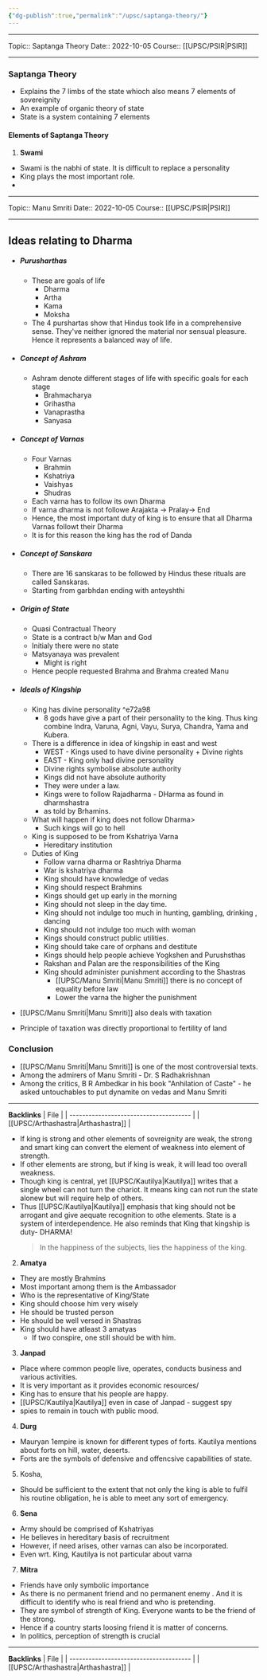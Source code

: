 ```yaml
---
{"dg-publish":true,"permalink":"/upsc/saptanga-theory/"}
---
```


----
Topic:: Saptanga Theory
Date:: 2022-10-05
Course:: [[UPSC/PSIR\|PSIR]] 

----
 ### Saptanga Theory
 - Explains the 7 limbs of the state whioch also means 7 elements of sovereignity
 - An example of organic theory of state
 - State is a system containing 7 elements
#### Elements of Saptanga Theory 
1.  **Swami**
   - Swami is the nabhi of state. It is difficult to replace a personality 
   - King plays the most important role. 
   - 
<div class="transclusion internal-embed is-loaded"><div class="markdown-embed">




----
Topic:: Manu Smriti
Date:: 2022-10-05
Course:: [[UPSC/PSIR\|PSIR]] 

----
## Ideas relating to Dharma 
- ##### Purusharthas 
	- These are goals of life
		- Dharma 
		- Artha 
		- Kama 
		- Moksha 
	- The 4 purshartas show that Hindus took life in a comprehensive sense. They've neither ignored the material nor sensual pleasure. Hence it represents a balanced way of life.
- ##### Concept of Ashram 
	- Ashram denote different stages of life with specific goals for each stage 
		- Brahmacharya 
		- Grihastha 
		- Vanaprastha
		- Sanyasa
 - ##### Concept of Varnas 
	- Four Varnas
		- Brahmin 
		- Kshatriya 
		- Vaishyas 
		- Shudras
	- Each varna has to follow its own Dharma 
	- If varna dharma is not followe Arajakta -> Pralay-> End 
	- Hence, the most important duty of king is to ensure that all Dharma Varnas followt their Dharma
	- It is for this reason the king has the rod of Danda
- ##### Concept of Sanskara
	- There are 16 sanskaras to be followed by Hindus these rituals are called Sanskaras. 
	- Starting from garbhdan ending with anteyshthi 
- ##### Origin of State
	- Quasi Contractual Theory 
	- State is a contract b/w Man and God 
	- Initialy there were no state 
	- Matsyanaya was prevalent
		- Might is right
	- Hence people requested Brahma and Brahma created Manu 
- ##### Ideals of Kingship 
	- King has divine personality  ^e72a98
		- 8 gods have give a part of their personality to the king. Thus king combine Indra, Varuna, Agni, Vayu, Surya, Chandra, Yama and Kubera.
	- There is a difference in idea of kingship in east and west 
		- WEST - Kings used to have divine personality + Divine rights 
		- EAST - King only had divine personality 
		- Divine rights symbolise absolute authority 
		- Kings did not have absolute authority 
		- They were under a law. 
		- Kings were to follow Rajadharma - DHarma as found in dharmshastra
		- as told by Brhamins. 
	- What will happen if king does not follow Dharma> 
		- Such kings will go to hell
	- King is supposed to be from Kshatriya Varna 
		- Hereditary institution 
	- Duties of King 
		- Follow varna dharma or Rashtriya Dharma 
		- War is kshatriya dharma 
		- King should have knowledge of vedas 
		- King should respect Brahmins 
		- Kings should get up early in the morning 
		- King should not sleep in the day time. 
		- King should not indulge too much in hunting, gambling, drinking , dancing 
		- King should not indulge too much with woman 
		- Kings should construct public utilities. 
		- King should take care of orphans and destitute 
		- Kings should help people achieve Yogkshen and Purushsthas
		- Rakshan and Palan are the responsibilities of the King
		- King should administer punishment according to the Shastras
			- [[UPSC/Manu Smriti\|Manu Smriti]] there is no concept of equality before law
			- Lower the varna the higher the punishment

- [[UPSC/Manu Smriti\|Manu Smriti]] also deals with taxation 
- Principle of taxation was directly proportional to fertility of land 

### Conclusion 
- [[UPSC/Manu Smriti\|Manu Smriti]] is one of the most controversial texts. 
- Among the admirers of Manu Smriti - Dr. S Radhakrishnan
- Among the critics, B R Ambedkar in his book "Anhilation of Caste" - he asked untouchables to put dynamite on vedas and Manu Smriti



---
**Backlinks**
| File                                   |
| -------------------------------------- |
| [[UPSC/Arthashastra\|Arthashastra]] |





</div></div>

   - If king is strong and other elements of sovreignity are weak, the strong and smart king can convert the element of weakness into element of strength. 
   - If other elements are strong, but if king is weak, it will lead too overall weakness. 
   - Though king is central, yet [[UPSC/Kautilya\|Kautilya]] writes that a single wheel can not turn the chariot. It means king can not run the state alonew but will require help of others. 
   - Thus [[UPSC/Kautilya\|Kautilya]] emphasis that king should not be arrogant and give aequate recognition to othe elements. State is a system of interdependence. He also reminds that King that kingship is duty- DHARMA! 
     > In the happiness of the subjects, lies the happiness of the king. 
2.  **Amatya**
   - They are mostly Brahmins 
   - Most important among them is the Ambassador 
   - Who is the representative of King/State 
   - King should choose him very wisely 
   - He should be trusted person 
   - He should be well versed in Shastras
   - King should have atleast 3 amatyas
	   - If two conspire, one still should be with him. 
3.  **Janpad**
   - Place where common people live, operates, conducts business and various activities. 
   - It is very important as it provides economic resources/ 
   - King has to ensure that his people are happy. 
   - [[UPSC/Kautilya\|Kautilya]] even in case of Janpad - suggest spy
   - spies to remain in touch with public mood. 
4.  **Durg**
   - Mauryan 1empire is known for different types of forts. Kautilya mentions about forts on hill, water, deserts. 
   - Forts are the symbols of defensive and offencsive capabilities of state. 
5.   Kosha, 
   - Should be sufficient to the extent that not only the king is able to fulfil his routine obligation, he is able to meet any sort of emergency. 
6.   **Sena** 
   - Army should be comprised of Kshatriyas 
   - He believes in hereditary basis of recruitment 
   - However, if need arises, other varnas can also be incorporated. 
   - Even wrt. King, Kautilya is not particular about varna
7.   **Mitra**
   - Friends have only symbolic importance 
   - As there is no permanent friend and no permanent enemy . And it is difficult to identify who is real friend and who is pretending. 
   - They are symbol of strength of King. Everyone wants to be the friend of the strong. 
   - Hence if a country starts loosing friend it is matter of concerns. 
   - In politics, perception of strength is crucial 
  
   


---
**Backlinks**
| File                                   |
| -------------------------------------- |
| [[UPSC/Arthashastra\|Arthashastra]] |




